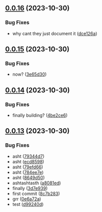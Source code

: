 ## [0.0.16](https://github.com/technovangelist/mattsollamatoolspython/compare/v0.0.15...v0.0.16) (2023-10-30)


### Bug Fixes

* why cant they just document it ([dce126a](https://github.com/technovangelist/mattsollamatoolspython/commit/dce126ab6fd4ca73a3a3cac40b2b87d055d5195a))



## [0.0.15](https://github.com/technovangelist/mattsollamatoolspython/compare/v0.0.14...v0.0.15) (2023-10-30)


### Bug Fixes

* now? ([3e65d30](https://github.com/technovangelist/mattsollamatoolspython/commit/3e65d3091e9a1a64740e62dd256575710732e37b))



## [0.0.14](https://github.com/technovangelist/mattsollamatoolspython/compare/v0.0.13...v0.0.14) (2023-10-30)


### Bug Fixes

* finally building? ([4be2ce6](https://github.com/technovangelist/mattsollamatoolspython/commit/4be2ce60d695a4d0bf2c13a470f7baaf83fa6e61))



## [0.0.13](https://github.com/technovangelist/mattsollamatoolspython/compare/8c7b2830fc70cea38d174c2f4e4aeed2f78b894c...v0.0.13) (2023-10-30)


### Bug Fixes

* asht ([79344d7](https://github.com/technovangelist/mattsollamatoolspython/commit/79344d7bbc8668f46090222bc9e9954896275f25))
* asht ([ecd8598](https://github.com/technovangelist/mattsollamatoolspython/commit/ecd8598264f4276557f09b9004150d9872fa8caf))
* asht ([79efd66](https://github.com/technovangelist/mattsollamatoolspython/commit/79efd66aa22f4b2991d6a1665eccb435d8fa2890))
* asht ([784ee7e](https://github.com/technovangelist/mattsollamatoolspython/commit/784ee7ee81f0b6dd5e9a87b97d772bb726b79be0))
* asht ([8649d50](https://github.com/technovangelist/mattsollamatoolspython/commit/8649d500aebb6124842bd3a226b1c2409e292b48))
* ashtashtasth ([a8081ed](https://github.com/technovangelist/mattsollamatoolspython/commit/a8081ed49a619812dc1ef1fc5444798d0df1fba1))
* finally ([3d7e939](https://github.com/technovangelist/mattsollamatoolspython/commit/3d7e9398e012945a1ef77f4c2849eaa5cb7fc99f))
* first commit ([8c7b283](https://github.com/technovangelist/mattsollamatoolspython/commit/8c7b2830fc70cea38d174c2f4e4aeed2f78b894c))
* grr ([0e6a72a](https://github.com/technovangelist/mattsollamatoolspython/commit/0e6a72a32e92006fd6c781c8d175876835cbe8e9))
* test ([d99240d](https://github.com/technovangelist/mattsollamatoolspython/commit/d99240d10df79b09fa283d1b1a9b270a5555f456))



